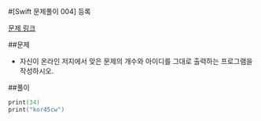 #[Swift 문제풀이 004] 등록

[문제 링크](https://www.acmicpc.net/problem/7287)

##문제

- 자신이 온라인 저지에서 맞은 문제의 개수와 아이디를 그대로 출력하는 프로그램을 작성하시오.

##풀이

```swift 
print(34)
print("kor45cw")
```
